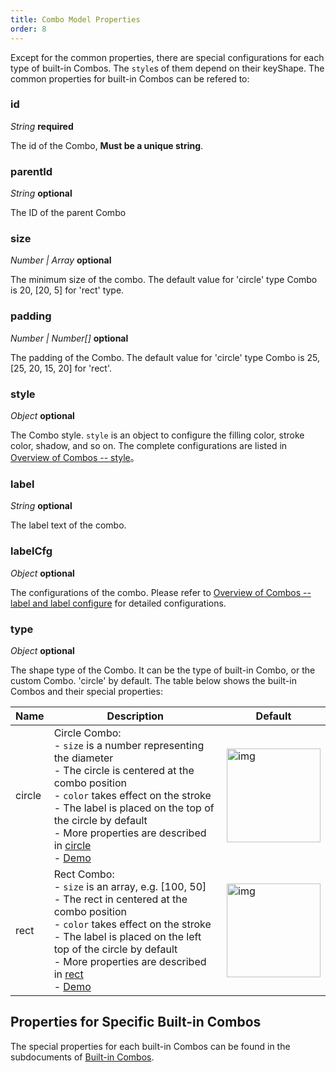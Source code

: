 ```yaml
---
title: Combo Model Properties
order: 8
---
```


Except for the common properties, there are special configurations for each type of built-in Combos. The `style`s of them depend on their keyShape. The common properties for built-in Combos can be refered to:

### id

<description> _String_ **required** </description>

The id of the Combo, **Must be a unique string**.

### parentId

<description> _String_ **optional** </description>

The ID of the parent Combo

### size

<description> _Number | Array_ **optional** </description>

The minimum size of the combo. The default value for 'circle' type Combo is 20, [20, 5] for 'rect' type.

### padding

<description> _Number | Number[]_ **optional** </description>

The padding of the Combo. The default value for 'circle' type Combo is 25, [25, 20, 15, 20] for 'rect'.

### style

<description> _Object_ **optional** </description>

The Combo style. `style` is an object to configure the filling color, stroke color, shadow, and so on. The complete configurations are listed in [Overview of Combos -- style](/en/docs/manual/middle/elements/combos/defaultCombo#style)。

### label

<description> _String_ **optional** </description>

The label text of the combo.

### labelCfg

<description> _Object_ **optional** </description>

The configurations of the combo. Please refer to [Overview of Combos -- label and label configure](/en/docs/manual/middle/elements/combos/defaultCombo#label-and-labelcfg) for detailed configurations.

### type

<description> _Object_ **optional** </description>

The shape type of the Combo. It can be the type of built-in Combo, or the custom Combo. 'circle' by default. The table below shows the built-in Combos and their special properties:

| Name | Description | Default |
| --- | --- | --- |
| circle | Circle Combo: <br />- `size` is a number representing the diameter<br />- The circle is centered at the combo position<br />- `color` takes effect on the stroke<br />- The label is placed on the top of the circle by default<br />- More properties are described in [circle](/en/docs/manual/middle/elements/combos/built-in/circle)<br />- <a href='/en/examples/item/defaultCombos#circle' target='_blank'>Demo</a> | <img src='https://gw.alipayobjects.com/mdn/rms_f8c6a0/afts/img/A*ijeuQoiH0JUAAAAAAAAAAABkARQnAQ' width=150 alt='img'/> |
| rect | Rect Combo: <br />- `size` is an array, e.g. [100, 50]<br />- The rect in centered at the combo position<br />- `color` takes effect on the stroke<br />- The label is placed on the left top of the circle by default<br />- More properties are described in [rect](/en/docs/manual/middle/elements/combos/built-in/rect)<br />- <a href='/en/examples/item/defaultCombos#rect' target='_blank'>Demo</a> | <img src='https://gw.alipayobjects.com/mdn/rms_f8c6a0/afts/img/A*Khp4QpxXVlQAAAAAAAAAAABkARQnAQ' width=150 alt='img'/> |

## Properties for Specific Built-in Combos

The special properties for each built-in Combos can be found in the subdocuments of [Built-in Combos](/en/docs/manual/middle/elements/combos/defaultCombo).
